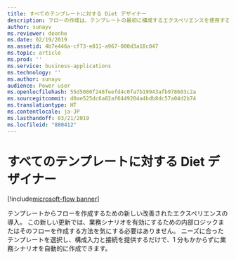 ```yaml
---
title: すべてのテンプレートに対する Diet デザイナー
description: フローの作成は、テンプレートの最初に構成するエクスペリエンスを使用するととても簡単です。ユーザーは、必要なパラメーターを指定して実行するだけです。
author: sunayv
ms.reviewer: deonhe
ms.date: 02/19/2019
ms.assetid: 4b7e446a-cf73-e811-a967-000d3a18c047
ms.topic: article
ms.prod: ''
ms.service: business-applications
ms.technology: ''
ms.author: sunayv
audience: Power user
ms.openlocfilehash: 55d5080f248feefd4c0fa7b19943afb978603c2a
ms.sourcegitcommit: d0ae525dc6a82af6449204a4bdb8dc57a04d2b74
ms.translationtype: HT
ms.contentlocale: ja-JP
ms.lasthandoff: 03/21/2019
ms.locfileid: "880412"
---
```

# <a name="diet-designer-for-all-templates"></a>すべてのテンプレートに対する Diet デザイナー


[!include[microsoft-flow banner](../includes/microsoft-flow.md)]

テンプレートからフローを作成するための新しい改善されたエクスペリエンスの導入。 この新しい更新では、業務シナリオを有効にするための内部ロジックまたはそのフローを作成する方法を気にする必要はありません。 ニーズに合ったテンプレートを選択し、構成入力と接続を提供するだけで、1 分もかからずに業務シナリオを自動的に作成できます。